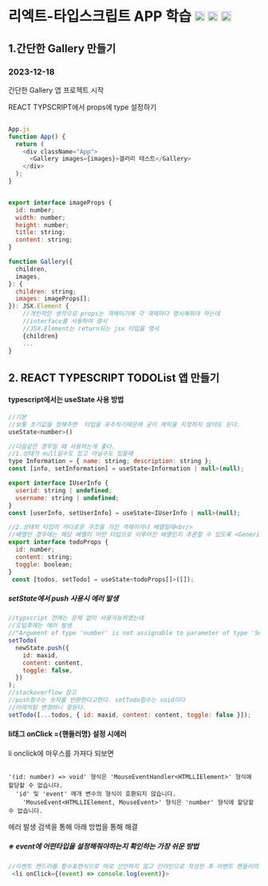 # 리엑트-타입스크립트 APP 학습 <img src="https://img.shields.io/badge/react-61DAFB?style=for-the-badge&logo=react&logoColor=white" height='20'> <img src="https://img.shields.io/badge/typescript-3178C6?style=for-the-badge&logo=typescript&logoColor=white"  height='20'> <img src="https://img.shields.io/badge/styledcomponents-DB7093?style=for-the-badge&logo=styledcomponents&logoColor=white"  height='20'>

## 1.간단한 Gallery 만들기

### 2023-12-18

간단한 Gallery 앱 프로젝트 시작

REACT TYPSCRIPT에서 props에 type 설정하기

```javascript

App.js
function App() {
  return (
    <div className="App">
      <Gallery images={images}>갤러리 테스트</Gallery>
    </div>
  );
}


export interface imageProps {
  id: number;
  width: number;
  height: number;
  title: string;
  content: string;
}

function Gallery({
  children,
  images,
}: {
  children: string;
  images: imageProps[];
}): JSX.Element {
    //개인적인 생각으로 props는 객체이기에 각 객체마다 명시해줘야 하는데
    //interface를 사용하여 명시
    //JSX.Element는 return되는 jsx 타입을 명시
    {children}
    ...
}
```

## 2. REACT TYPESCRIPT TODOList 앱 만들기

#### typescript에서는 useState 사용 방법

```javascript
//기본
//보통 초기값을 정해주면  타입을 유추하기때문에 굳이 제릭을 지정하지 않아도 된다.
useState<number>()

//다음같은 경우일 때 사용하는게 좋다.
//1.상태가 null일수도 있고 아닐수도 있을때
type Information = { name: string; description: string };
const [info, setInformation] = useState<Information | null>(null);

export interface IUserInfo {
  userid: string | undefined;
  username: string | undefined;
}
const [userInfo, setUserInfo] = useState<IUserInfo | null>(null);

//2.상태의 타입이 까다로운 구조을 가진 객체이거나 배열일때<br/>
//배열인 경우에는 해당 배열이 어떤 타입으로 이루어진 배열인지 추론할 수 있도록 <Generics>을 명시하는 것이 좋다.
export interface todoProps {
  id: number;
  content: string;
  toggle: boolean;
}
 const [todos, setTodo] = useState<todoProps[]>([]);
```

##### setState에서 push 사용시 에러 발생

```javascript
//typscript 전에는 문제 없이 사용가능하였는데
//도입후에는 에러 발생
//"Argument of type 'number' is not assignable to parameter of type 'SetStateAction<string[]>'.ts(xxx)"
setTodo(
  newState.push({
    id: maxid,
    content: content,
    toggle: false,
  })
);
//stackoverflow 참고
//push함수는 숫자를 반환한다고한다. setTodo함수는 void이다
//아래처럼 변경하니 잘된다.
setTodo([...todos, { id: maxid, content: content, toggle: false }]);
```

#### li태그 onClick ={핸들러명} 설정 시에러

li onclick에 마우스를 가져다 되보면

```javascipt

'(id: number) => void' 형식은 'MouseEventHandler<HTMLLIElement>' 형식에 할당할 수 없습니다.
  'id' 및 'event' 매개 변수의 형식이 호환되지 않습니다.
    'MouseEvent<HTMLLIElement, MouseEvent>' 형식은 'number' 형식에 할당할 수 없습니다.
```

에러 발생
검색을 통해 아래 방법을 통해 해결

##### ※ event에 어떤타입을 설정해줘야하는지 확인하는 가장 쉬운 방법

```javascript
//이벤트 핸드러를 함수표현식으로 따로 선언하지 않고 인라인으로 작성한 후 이벤트 핸들러의 event 매개변수 위로 마우스를 가져다대면 TS는 이벤트 타입이 무엇인지 표시해준다.
 <li onClick={(event) => console.log(event)}>
```
